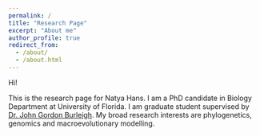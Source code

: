 ```yaml
---
permalink: /
title: "Research Page"
excerpt: "About me"
author_profile: true
redirect_from: 
  - /about/
  - /about.html
---
```

Hi!

This is the research page for Natya Hans. I am a PhD candidate in Biology Department at University of Florida. I am graduate student supervised by [Dr. John Gordon Burleigh](https://biology.ufl.edu/gburleigh/). My broad research interests are phylogenetics, genomics and macroevolutionary modelling. 





